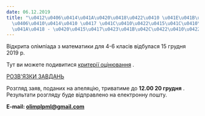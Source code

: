 ```yaml
---
date: 06.12.2019
title: "\u0412\u0406\u0414\u041A\u0420\u0418\u0422\u0410 \u041E\u041B\u0406\u041C\u041F\
  \u0406\u0410\u0414\u0410 \u0417 \u041C\u0410\u0422\u0415\u041C\u0410\u0422\u0418\
  \u041A\u0418 - \u0420\u0415\u0417\u0423\u041B\u042C\u0422\u0410\u0422\u0418"
---
```

Відкрита олімпіада з математики для 4-6 класів відбулася 15 грудня 2019 р.

Тут ви можете подивитися
[критерії оцінювання](/files/відкрита-олімпіада-з-критерії-оцінювання.pdf "Критерії оцінювання.pdf")
.

[РОЗВ'ЯЗКИ ЗАВДАНЬ](/files/відкрита-олімпіада-з-текст-з-розвязками-4-6-класи-2019-20-02.docx "Текст-з-розвязками-4-6-класи-2019-20-02.docx")

Розгляд заяв, поданих на апеляцію, триватиме до
**12.00 20 грудня**
. Результати розгляду буде відправлено на електронну пошту.

**E-mail:
[olimplpml@gmail.com](mailto:olimplpml@gmail.com)**